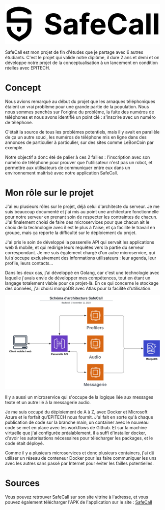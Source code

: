 ![Image](img/SafeCall/SafeCall.png)

SafeCall est mon projet de fin d'études que je partage avec 6 autres étudiants. C'est le projet qui valide notre diplôme, il dure 2 ans et demi et on développe notre projet de la conceptualisation à un lancement en condition réelles avec EPITECH.

# Concept

Nous avions remarqué au début du projet que les arnaques téléphoniques étaient un vrai problème pour une grande partie de la population. Nous nous sommes penchés sur l'origine du problème, la fuite des numéros de téléphones et nous avons identifié un point clé : s'inscrire avec un numéro de téléphone.

C'était la source de tous les problèmes potentiels, mais il y avait en parallèle de ça un autre souci, les numéros de téléphone mis en ligne dans des annonces de particulier à particulier, sur des sites comme LeBonCoin par exemple.

Notre objectif a donc été de palier à ces 2 failles : l'inscription avec son numéro de téléphone pour prouver que l'utilisateur n'est pas un robot, et permettre aux utilisateurs de communiquer entre eux dans un environnement maîtrisé avec notre application SafeCall.

# Mon rôle sur le projet

J'ai eu plusieurs rôles sur le projet, déjà celui d'architecte du serveur. Je me suis beaucoup documenté et j'ai mis au point une architecture fonctionnelle pour notre serveur en prenant soin de respecter les contraintes de chacun. J'ai finalement choisi de faire des microservices pour que chacun ait le choix de la technologie avec il est le plus à l'aise, et ça facilite le travail en groupe, mais ça reporte la difficulté sur le déploiement du projet.

J'ai pris le soin de développé la passerelle API qui servait les applications web & mobile, et qui redirige leurs requêtes vers la partie du serveur correspondant. Je me suis également chargé d'un autre microservice, qui lui s'occupe exclusivement des informations utilisateurs : leur agenda, leur profile, leurs contacts...

Dans les deux cas, j'ai développé en Golang, car c'est une technologie avec laquelle j'avais envie de développer mes compétences, tout en étant un langage totalement viable pour ce projet-là. En ce qui concerne le stockage des données, j'ai choisi mongoDB avec Atlas pour la facilité d'utilisation.

![Figure 1 : Schéma d'Architecture SafeCall](img/SafeCall/ArchitectureSafeCall.png)

Il y a aussi un microservice qui s'occupe de la logique liée aux messages texte et un autre lié à la messagerie audio.

Je me suis occupé du déploiement de A à Z, avec Docker et Microsoft Azure et le forfait qu'EPITECH nous fournit. J'ai fait en sorte qu'à chaque publication de code sur la branche main, un container avec le nouveau code se met en place avec les workflows de Github. Et sur la machine virtuelle que j'ai configurée préalablement, il a suffi d'installer docker, d'avoir les autorisations nécessaires pour télécharger les packages, et le code était déployé.

Comme il y a plusieurs microservices et donc plusieurs containers, j'ai dû utiliser un réseau de conteneur Docker pour les faire communiquer les uns avec les autres sans passé par Internet pour éviter les failles potentielles.

# Sources

Vous pouvez retrouver SafeCall sur son site vitrine à l'adresse, et vous pouvez également télécharger l'APK de l'application sur le site : [SafeCall](https://eip.epitech.eu/2024/safecall/) 
